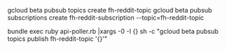 gcloud beta pubsub topics create fh-reddit-topic
gcloud beta pubsub subscriptions create fh-reddit-subscription --topic=fh-reddit-topic

bundle exec ruby api-poller.rb |xargs -0 -I {} sh -c "gcloud beta pubsub topics publish fh-reddit-topic '{}'"
